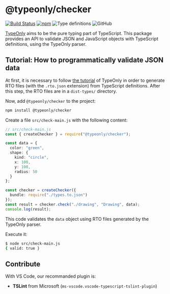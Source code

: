 # @typeonly/checker

<!-- [![Build Status](https://travis-ci.com/tomko-team/typeonly-checker.svg?branch=master)](https://travis-ci.com/tomko-team/typeonly-checker)
[![Dependencies Status](https://david-dm.org/tomko-team/typeonly-checker/status.svg)](https://david-dm.org/tomko-team/typeonly-checker)
[![Codacy Badge](https://api.codacy.com/project/badge/Grade/3728d0b89a8f456391e980c46967003f)](https://www.codacy.com/manual/paleo/typeonly-checker?utm_source=github.com&utm_medium=referral&utm_content=tomko-team/typeonly-checker&utm_campaign=Badge_Grade) -->
[![Build Status](https://travis-ci.com/tomko-team/typeonly.svg?branch=master)](https://travis-ci.com/tomko-team/typeonly)
[![npm](https://img.shields.io/npm/dm/@typeonly/checker)](https://www.npmjs.com/package/@typeonly/checker)
![Type definitions](https://img.shields.io/npm/types/@typeonly/checker)
![GitHub](https://img.shields.io/github/license/tomko-team/typeonly)

[TypeOnly](https://github.com/tomko-team/typeonly/tree/master/typeonly) aims to be the pure typing part of TypeScript. This package provides an API to validate JSON and JavaScript objects with TypeScript definitions, using the TypeOnly parser.

## Tutorial: How to programmatically validate JSON data

At first, it is necessary to follow [the tutorial](https://github.com/tomko-team/typeonly/blob/master/typeonly/README.md#tutorial-parse-typescript-definitions-with-the-cli) of TypeOnly in order to generate RTO files (with the `.rto.json` extension) from TypeScript definitions. After this step, the RTO files are in a `dist-types/` directory.

Now, add `@typeonly/checker` to the project:

```sh
npm install @typeonly/checker
```

Create a file `src/check-main.js` with the following content:

```ts
// src/check-main.js
const { createChecker } = require("@typeonly/checker");

const data = {
  color: "green",
  shape: {
    kind: "circle",
    x: 100,
    y: 100,
    radius: 50
  }
};

const checker = createChecker({
  bundle: require("./types.to.json")
});
const result = checker.check("./drawing", "Drawing", data);
console.log(result);
```

This code validates the `data` object using RTO files generated by the TypeOnly parser.

Execute it:

```sh
$ node src/check-main.js
{ valid: true }
```

## Contribute

With VS Code, our recommanded plugin is:

- **TSLint** from Microsoft (`ms-vscode.vscode-typescript-tslint-plugin`)
